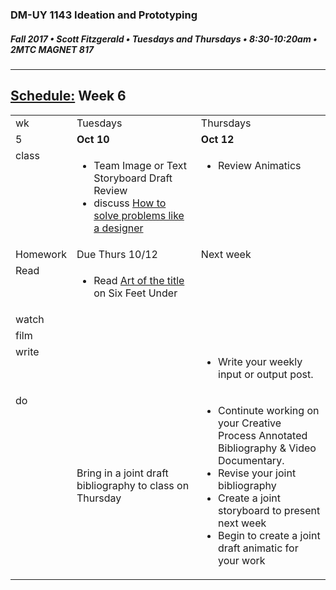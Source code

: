 ### DM-UY 1143 Ideation and Prototyping
##### Fall 2017 • Scott Fitzgerald • Tuesdays and Thursdays • 8:30-10:20am • 2MTC MAGNET 817

---
## [Schedule:](schedule.md) Week 6

<table>
<tr>
<td>wk</td>
<td>Tuesdays</td>
<td>Thursdays</td>
</tr>
<tr>
<td valign="top">5</td>
<td valign="top" width="48%"><strong>Oct 10</strong></td>
<td valign="top" width="48%"><strong>Oct 12</strong></td>
</tr>
<tr>
<td valign="top">class</td>
<td valign="top">
<ul><li>Team Image or Text Storyboard Draft Review</li><li>discuss  <a href="https://www.vox.com/videos/2017/9/21/16227280/designer-ideo-tim-brown">How to solve problems like a designer</a></li></ul>
</td>
<!-- 2nd column class -->
<td valign="top" width="48%">
<!-- Due Thursday class  -->
<ul><li>Review Animatics</li></ul>
</td>
</tr>
<!-- Homework -->
<tr>
<td valign="top">Homework</td>
<td>Due  Thurs  10/12</td>
<td>Next week</td>
</tr>

<!-- read -->
<tr><td valign="top">Read</td>
<td>
<!-- readings for Thurs-->
<ul><li>Read <a href="http://www.artofthetitle.com/title/six-feet-under/">Art  of  the  title</a> on Six Feet Under</li></ul>
</td>
<td>
<!-- Readings for Mon-->
</td>
</tr>

<!-- watch -->
<tr>
  <td valign="top">watch</td>
  <td><!-- Due wed this week -->
</td>
  <td><!-- Due next monday -->
</td>
</tr>

<!-- film -->
<tr>
<td valign="top">film</td>
<td><!-- Due wed this week -->
</td>
<td><!-- Due next monday -->
</td>
</tr>

<!-- write -->
<tr>
<td valign="top">write</td>
<td><!-- Due wed this week -->
</td>
<td>
<!-- Due Mon next week --><ul>
<li>Write your weekly input or output post.</li>
</ul>
</td>
</tr>

<!-- do -->
<tr>
  <td valign="top">do</td>
  <td>
<!-- Due wed this week -->
Bring in a joint draft bibliography to class on Thursday
</td>
  <td>
  <!-- Due Mon next week -->
  <ul>
  <li>Continute working on your Creative Process Annotated Bibliography & Video Documentary.</li>
  <li>Revise your joint bibliography</li>
<li>Create a joint storyboard to present next  week</li>
<li>Begin to create a joint draft animatic for your work</li>
  </td>
</table>
